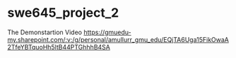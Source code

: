 # swe645_project_2

The Demonstartion Video
https://gmuedu-my.sharepoint.com/:v:/g/personal/amullurr_gmu_edu/EQjTA6Uga15FikOwaA2TfeYBTquoHh5ltB44PTGhhhB4SA
